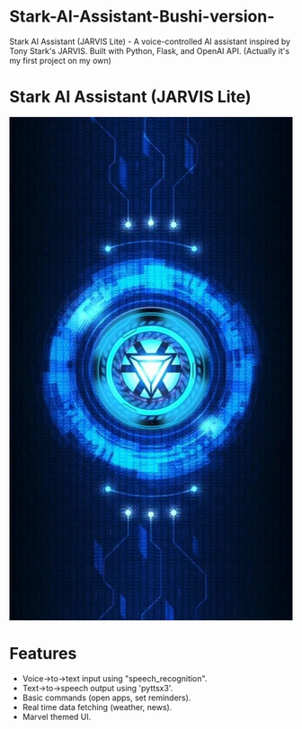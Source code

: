 # Stark-AI-Assistant-Bushi-version-
Stark AI Assistant (JARVIS Lite) - A voice-controlled AI assistant inspired by Tony Stark's JARVIS. Built with Python, Flask, and OpenAI API.  (Actually it's my first project on my own)
# Stark AI Assistant (JARVIS Lite)  

![JARVIS Logo](jarvis.jpg)  



# Features  
- Voice->to->text input using "speech_recognition".  
- Text->to->speech output using 'pyttsx3'.  
- Basic commands (open apps, set reminders).  
- Real time data fetching (weather, news).  
- Marvel themed UI.  
